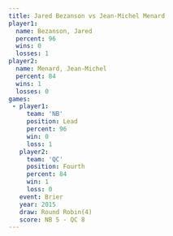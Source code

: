 ```yaml
---
title: Jared Bezanson vs Jean-Michel Menard
player1:                   
  name: Bezanson, Jared    
  percent: 96              
  wins: 0                  
  losses: 1                
player2:                   
  name: Menard, Jean-Michel
  percent: 84              
  wins: 1                  
  losses: 0                
games:
 - player1:        
     team: 'NB'    
     position: Lead
     percent: 96   
     win: 0        
     loss: 1       
   player2:          
     team: 'QC'      
     position: Fourth
     percent: 84     
     win: 1          
     loss: 0         
   event: Brier        
   year: 2015          
   draw: Round Robin(4)
   score: NB 5 - QC 8  
---
```

